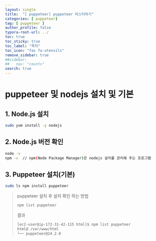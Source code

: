 ```yaml
---
layout: single
title:  "[ puppeteer] puppeteer 마스터하기"
categories: [ puppeteer]
tag: [ puppeteer ]
author_profile: false
typora-root-url: ../
toc: true
toc_sticky: true
toc_label: "목차"
toc_icon: "fas fa-utensils" 
remove_sidebar: true
##sidebar:
##   nav: "counts"
search: true
---
```




# puppeteer 및 nodejs 설치 및 기본



## 1. Node.js 설치

```bash
sudo yum install -y nodejs
```

## 2. Node.js 버전 확인

```bash
node -v
npm -v  // npm(Node Package Manager)은 nodejs 설치를 관리해 주는 프로그램
```

## 3. Puppeteer 설치(기본)

```bash
sudo ls npm install puppeteer
```

> puppeteer 설치 후 설치 확인 하는 방법
>
> ```bash
> npm list puppeteer
> ```
>
> 결과
>
> ```bash
> [ec2-user@ip-172-31-42-115 html]$ npm list puppeteer
> html@ /var/www/html
> └── puppeteer@24.2.0
> ```
>
> 



